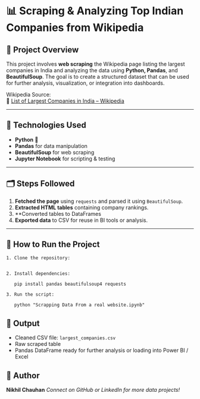 
# 📊 Scraping & Analyzing Top Indian Companies from Wikipedia

## 📌 Project Overview
This project involves **web scraping** the Wikipedia page listing the largest companies in India and analyzing the data using **Python, Pandas**, and **BeautifulSoup**. The goal is to create a structured dataset that can be used for further analysis, visualization, or integration into dashboards.

Wikipedia Source:  
🔗 [List of Largest Companies in India – Wikipedia](https://en.wikipedia.org/wiki/List_of_largest_companies_in_India)

---

## 🧰 Technologies Used
- **Python** 🐍
- **Pandas** for data manipulation
- **BeautifulSoup** for web scraping
- **Jupyter Notebook** for scripting & testing

---

## 🗂️ Steps Followed

1. **Fetched the page** using `requests` and parsed it using `BeautifulSoup`.
2. **Extracted HTML tables** containing company rankings.
3. **Converted tables to DataFrames
5. **Exported data** to CSV for reuse in BI tools or analysis.

---

## 🧪 How to Run the Project
````
1. Clone the repository:
  

2. Install dependencies:

   pip install pandas beautifulsoup4 requests

3. Run the script:

   python "Scrapping Data From a real website.ipynb"
 ````  


## 📂 Output

* Cleaned CSV file: `largest_companies.csv`
* Raw scraped table
* Pandas DataFrame ready for further analysis or loading into Power BI / Excel



## 👤 Author

**Nikhil Chauhan**
*Connect on GitHub or LinkedIn for more data projects!*


